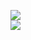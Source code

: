 [![](https://img.shields.io/badge/Made%20With-Github%20Spray-lightgrey.svg?style=for-the-badge&logo=github)](https://github.com/Annihil/github-spray#24877)  
[![](https://i.imgur.com/2DrTn0Z.gif)](https://github.com/Annihil/github-spray)